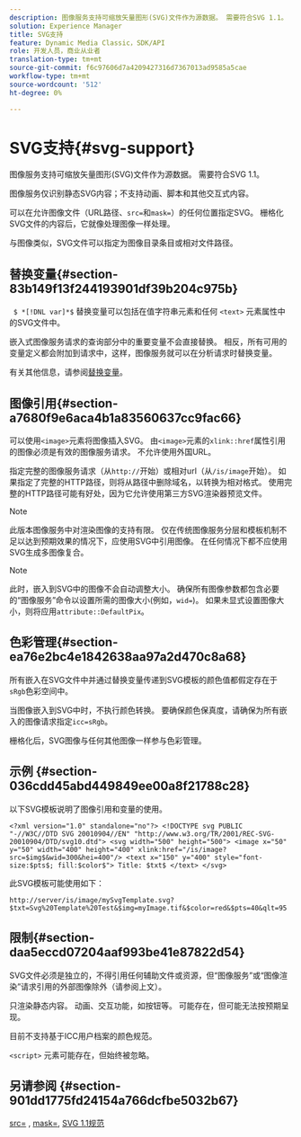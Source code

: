 ```yaml
---
description: 图像服务支持可缩放矢量图形(SVG)文件作为源数据。 需要符合SVG 1.1。
solution: Experience Manager
title: SVG支持
feature: Dynamic Media Classic，SDK/API
role: 开发人员，商业从业者
translation-type: tm+mt
source-git-commit: f6c97606d7a4209427316d7367013ad9585a5cae
workflow-type: tm+mt
source-wordcount: '512'
ht-degree: 0%

---
```



# SVG支持{#svg-support}

图像服务支持可缩放矢量图形(SVG)文件作为源数据。 需要符合SVG 1.1。

图像服务仅识别静态SVG内容；不支持动画、脚本和其他交互式内容。

可以在允许图像文件（URL路径、`src=`和`mask=`）的任何位置指定SVG。 栅格化SVG文件的内容后，它就像处理图像一样处理。

与图像类似，SVG文件可以指定为图像目录条目或相对文件路径。

## 替换变量{#section-83b149f13f244193901df39b204c975b}

` $ *[!DNL var]*$` 替换变量可以包括在值字符串元素和任何 `<text>` 元素属性中的SVG文件中。

嵌入式图像服务请求的查询部分中的重要变量不会直接替换。 相反，所有可用的变量定义都会附加到请求中，这样，图像服务就可以在分析请求时替换变量。

有关其他信息，请参阅[替换变量](../../../../../is-api/http-ref/image-serving-api-ref/c-http-protocol-reference/c-syntax-and-features/r-is-http-substitution-variables.md#reference-90dc01aba44940e4acdd0c6476e7aa5a)。

## 图像引用{#section-a7680f9e6aca4b1a83560637cc9fac66}

可以使用`<image>`元素将图像插入SVG。 由`<image>`元素的`xlink::href`属性引用的图像必须是有效的图像服务请求。 不允许使用外国URL。

指定完整的图像服务请求（从`http://`开始）或相对url（从`/is/image`开始）。 如果指定了完整的HTTP路径，则将从路径中删除域名，以转换为相对格式。 使用完整的HTTP路径可能有好处，因为它允许使用第三方SVG渲染器预览文件。

>[!NOTE]
>
>此版本图像服务中对渲染图像的支持有限。 仅在传统图像服务分层和模板机制不足以达到预期效果的情况下，应使用SVG中引用图像。 在任何情况下都不应使用SVG生成多图像复合。

>[!NOTE]
>
>此时，嵌入到SVG中的图像不会自动调整大小。 确保所有图像参数都包含必要的“图像服务”命令以设置所需的图像大小(例如，`wid=`)。 如果未显式设置图像大小，则将应用`attribute::DefaultPix`。

## 色彩管理{#section-ea76e2bc4e1842638aa97a2d470c8a68}

所有嵌入在SVG文件中并通过替换变量传递到SVG模板的颜色值都假定存在于`sRgb`色彩空间中。

当图像嵌入到SVG中时，不执行颜色转换。 要确保颜色保真度，请确保为所有嵌入的图像请求指定`icc=sRgb`。

栅格化后，SVG图像与任何其他图像一样参与色彩管理。

## 示例 {#section-036cdd45abd449849ee00a8f21788c28}

以下SVG模板说明了图像引用和变量的使用。

`<?xml version="1.0" standalone="no"?> <!DOCTYPE svg PUBLIC "-//W3C//DTD SVG 20010904//EN" "http://www.w3.org/TR/2001/REC-SVG-20010904/DTD/svg10.dtd"> <svg width="500" height="500"> <image x="50" y="50" width="400" height="400" xlink:href="/is/image?src=$img$&wid=300&hei=400"/> <text x="150" y="400" style="font-size:$pts$; fill:$color$"> Title: $txt$ </text> </svg>`

此SVG模板可能使用如下：

`http://server/is/image/mySvgTemplate.svg?$txt=Svg%20Template%20Test&$img=myImage.tif&$color=red&$pts=40&qlt=95`

## 限制{#section-daa5eccd07204aaf993be41e87822d54}

SVG文件必须是独立的，不得引用任何辅助文件或资源，但“图像服务”或“图像渲染”请求引用的外部图像除外（请参阅上文）。

只渲染静态内容。 动画、交互功能，如按钮等。 可能存在，但可能无法按预期呈现。

目前不支持基于ICC用户档案的颜色规范。

`<script>` 元素可能存在，但始终被忽略。

## 另请参阅 {#section-901dd1775fd24154a766dcfbe5032b67}

[src=](../../../../../is-api/http-ref/image-serving-api-ref/c-http-protocol-reference/c-command-reference/r-src.md#reference-f6506637778c4c69bf106a7924a91ab1) , [ mask=](../../../../../is-api/http-ref/image-serving-api-ref/c-http-protocol-reference/c-command-reference/r-mask.md#reference-922254e027404fb890b850e2723ee06e), [SVG 1.1规范](http://www.w3.org/TR/SVG11/)
